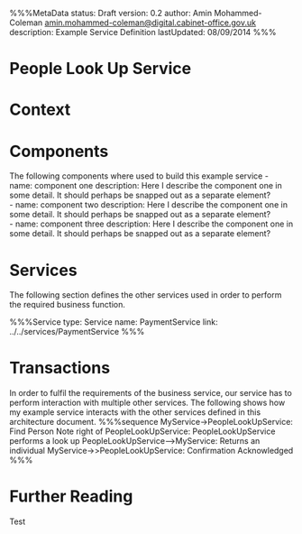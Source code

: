%%%MetaData
status: Draft
version: 0.2
author: Amin Mohammed-Coleman <amin.mohammed-coleman@digital.cabinet-office.gov.uk>
description: Example Service Definition 
lastUpdated: 08/09/2014
%%%


# People Look Up Service


# Context



# Components

The following components where used to build this example service
    - name: component one
      description:
        Here I describe the component one in some detail. It should
        perhaps be snapped out as a separate element?        
	- name: component two
	  description:
	   	Here I describe the component one in some detail. It should
	    perhaps be snapped out as a separate element?        
	- name: component three
	  description:
		Here I describe the component one in some detail. It should
		perhaps be snapped out as a separate element?        
  

# Services

The following section defines the other services used in order to perform the required business function.

%%%Service
type: Service
name: PaymentService
link: ../../services/PaymentService
%%%

# Transactions
In order to fulfil the requirements of the business service, our service has to perform interaction with multiple other services. The following shows how my example service interacts with the other services defined in this architecture document.
%%%sequence
MyService->PeopleLookUpService: Find Person
Note right of PeopleLookUpService: PeopleLookUpService performs a look up
PeopleLookUpService-->MyService: Returns an individual
MyService->>PeopleLookUpService: Confirmation Acknowledged
%%%


# Further Reading

Test	

